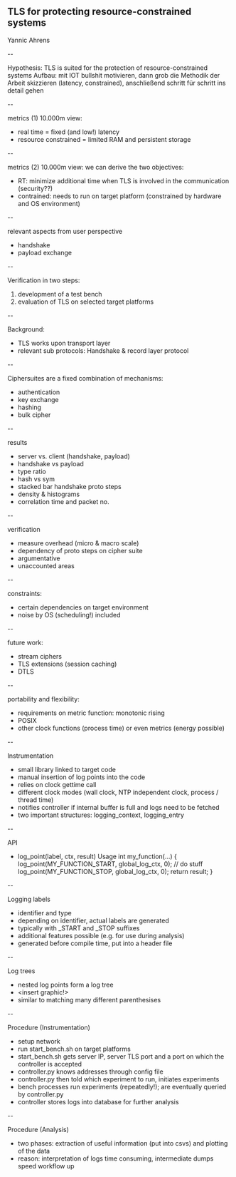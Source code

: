 ## TLS for protecting resource-constrained systems
Yannic Ahrens

--

Hypothesis: TLS is suited for the protection of resource-constrained systems
Aufbau: mit IOT bullshit motivieren, dann grob die Methodik der Arbeit skizzieren (latency, constrained),
anschließend schritt für schritt ins detail gehen

--

metrics (1) 10.000m view:
* real time = fixed (and low!) latency
* resource constrained = limited RAM and persistent storage

--

metrics (2) 10.000m view:
we can derive the two objectives:
* RT: minimize additional time when TLS is involved in the communication (security??)
* contrained: needs to run on target platform (constrained by hardware and OS environment)

--

relevant aspects from user perspective
* handshake
* payload exchange

--

Verification in two steps:
1. development of a test bench
2. evaluation of TLS on selected target platforms

--

Background:
* TLS works upon transport layer
* relevant sub protocols: Handshake & record layer protocol

--

Ciphersuites are a fixed combination of mechanisms:
- authentication
- key exchange
- hashing
- bulk cipher

--

results
* server vs. client (handshake, payload)
* handshake vs payload
* type ratio
* hash vs sym
* stacked bar handshake proto steps
* density & histograms
* correlation time and packet no.

--

verification
* measure overhead (micro & macro scale)
* dependency of proto steps on cipher suite
* argumentative
* unaccounted areas

--

constraints:
* certain dependencies on target environment
* noise by OS (scheduling!) included

--

future work:
* stream ciphers
* TLS extensions (session caching)
* DTLS

--

portability and flexibility:
* requirements on metric function: monotonic rising
* POSIX
* other clock functions (process time) or even metrics (energy possible)

--

Instrumentation
* small library linked to target code
* manual insertion of log points into the code
* relies on clock gettime call
* different clock modes (wall clock, NTP independent clock, process / thread time)
* notifies controller if internal buffer is full and logs need to be fetched
* two important structures: logging_context, logging_entry

--

API
* log_point(label, ctx, result)
Usage
    int my_function(...) {
        log_point(MY_FUNCTION_START, global_log_ctx, 0);
        // do stuff
        log_point(MY_FUNCTION_STOP, global_log_ctx, 0);
        return result;
    }

--

Logging labels
* identifier and type
* depending on identifier, actual labels are generated
* typically with _START and _STOP suffixes
* additional features possible (e.g. for use during analysis)
* generated before compile time, put into a header file

--

Log trees
* nested log points form a log tree
* <insert graphic!>
* similar to matching many different parenthesises

--

Procedure (Instrumentation)
* setup network
* run start_bench.sh on target platforms
* start_bench.sh gets server IP, server TLS port and a port on which the controller is accepted
* controller.py knows addresses through config file
* controller.py then told which experiment to run, initiates experiments
* bench processes run experiments (repeatedly!); are eventually queried by controller.py
* controller stores logs into database for further analysis

--

Procedure (Analysis)
* two phases: extraction of useful information (put into csvs) and plotting of the data
* reason: interpretation of logs time consuming, intermediate dumps speed workflow up

